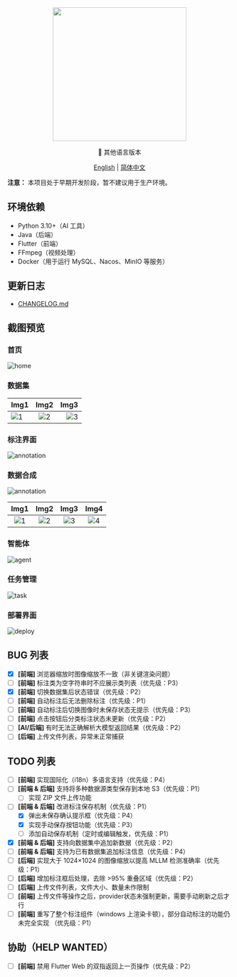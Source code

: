 ﻿<div align="center">
  <img src="./readme/icon_with_text.png" width="300" height="300">
</div>

<p align="center">📘 其他语言版本</p>
<p align="center">
  <a href="README_en.md">English</a> | <a href="README.md">简体中文</a>
</p>


**注意：** 本项目处于早期开发阶段，暂不建议用于生产环境。

## 环境依赖

- Python 3.10+（AI 工具）
- Java（后端）
- Flutter（前端）
- FFmpeg（视频处理）
- Docker（用于运行 MySQL、Nacos、MinIO 等服务）

## 更新日志

- [CHANGELOG.md](./CHANGELOG.md)

## 截图预览

### 首页

![home](./readme/home.png)

### 数据集

| Img1 | Img2 | Img3 |
| :--- | :---: | ---: |
| ![1](./readme/dataset1.jpg) | ![2](./readme/dataset2.png) | ![3](./readme/dataset3.png) |

### 标注界面

![annotation](./readme/annotation.png)

### 数据合成

![annotation](./readme/aug1.png)

| Img1 | Img2 | Img3 |Img4|
| :---: | :---: | :---: |:---: |
| ![1](./readme/aug_cv.png) | ![2](./readme/aug_gan.png) | ![3](./readme/aug_pipeline.png) |![4](./readme/aug_deep.png) |

### 智能体

![agent](./readme/agent.png)

### 任务管理

![task](./readme/task.png)

### 部署界面

![deploy](./readme/deploy.png)

## BUG 列表

- [x] **[前端]** 浏览器缩放时图像缩放不一致（非关键渲染问题）
- [ ] **[前端]** 标注类为空字符串时不应展示类列表（优先级：P3）
- [x] **[前端]** 切换数据集后状态错误（优先级：P2）
- [ ] **[前端]** 自动标注后无法删除标注（优先级：P1）
- [ ] **[前端]** 自动标注后切换图像时未保存状态无提示（优先级：P3）
- [ ] **[前端]** 点击按钮后分类标注状态未更新（优先级：P2）
- [ ] **[AI/后端]** 有时无法正确解析大模型返回结果（优先级：P2）
- [ ] **[后端]** 上传文件列表，异常未正常捕获

## TODO 列表

- [ ] **[前端]** 实现国际化（i18n）多语言支持（优先级：P4）
- [ ] **[前端 & 后端]** 支持将多种数据源类型保存到本地 S3（优先级：P1）
  - [ ] 实现 ZIP 文件上传功能
- [ ] **[前端 & 后端]** 改进标注保存机制（优先级：P1）
  - [x] 弹出未保存确认提示框（优先级：P4）
  - [x] 实现手动保存按钮功能（优先级：P3）
  - [ ] 添加自动保存机制（定时或编辑触发，优先级：P1）
- [x] **[前端 & 后端]** 支持向数据集中追加新数据（优先级：P2）
- [ ] **[前端 & 后端]** 支持为已有数据集追加标注信息（优先级：P4）
- [ ] **[后端]** 实现大于 1024×1024 的图像缩放以提高 MLLM 检测准确率（优先级：P1）
- [ ] **[后端]** 增加标注框后处理，去除 >95% 重叠区域（优先级：P2）
- [ ] **[后端]** 上传文件列表，文件大小、数量未作限制
- [ ] **[前端]** 上传文件等操作之后，provider状态未强制更新，需要手动刷新之后才行
- [ ] **[前端]** 重写了整个标注组件（windows 上渲染卡顿），部分自动标注的功能仍未完全实现 （优先级：P1）

## 协助（HELP WANTED）

- [ ] **[前端]** 禁用 Flutter Web 的双指返回上一页操作（优先级：P2）

